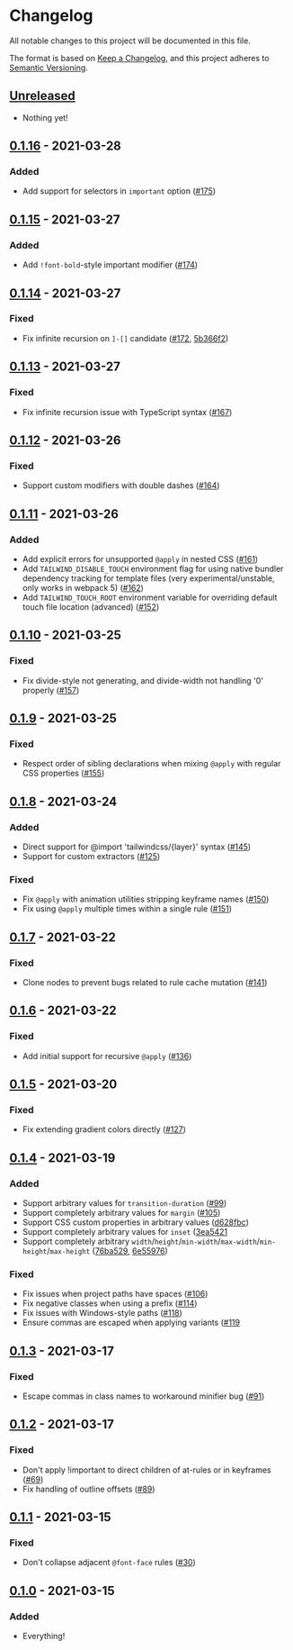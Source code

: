 # Changelog

All notable changes to this project will be documented in this file.

The format is based on [Keep a Changelog](https://keepachangelog.com/en/1.0.0/),
and this project adheres to [Semantic Versioning](https://semver.org/spec/v2.0.0.html).

## [Unreleased]

- Nothing yet!

## [0.1.16] - 2021-03-28

### Added

- Add support for selectors in `important` option ([#175](https://github.com/tailwindlabs/tailwindcss-jit/issues/175))

## [0.1.15] - 2021-03-27

### Added

- Add `!font-bold`-style important modifier ([#174](https://github.com/tailwindlabs/tailwindcss-jit/issues/174))

## [0.1.14] - 2021-03-27

### Fixed

- Fix infinite recursion on `]-[]` candidate ([#172](https://github.com/tailwindlabs/tailwindcss-jit/issues/172), [5b366f2](https://github.com/tailwindlabs/tailwindcss-jit/commit/5b366f24bcebc741086c5184001e0f6323d80b68))

## [0.1.13] - 2021-03-27

### Fixed

- Fix infinite recursion issue with TypeScript syntax ([#167](https://github.com/tailwindlabs/tailwindcss-jit/pull/167))

## [0.1.12] - 2021-03-26

### Fixed

- Support custom modifiers with double dashes ([#164](https://github.com/tailwindlabs/tailwindcss-jit/pull/164))

## [0.1.11] - 2021-03-26

### Added

- Add explicit errors for unsupported `@apply` in nested CSS ([#161](https://github.com/tailwindlabs/tailwindcss-jit/pull/161))
- Add `TAILWIND_DISABLE_TOUCH` environment flag for using native bundler dependency tracking for template files (very experimental/unstable, only works in webpack 5) ([#162](https://github.com/tailwindlabs/tailwindcss-jit/pull/162))
- Add `TAILWIND_TOUCH_ROOT` environment variable for overriding default touch file location (advanced) ([#152](https://github.com/tailwindlabs/tailwindcss-jit/pull/152))

## [0.1.10] - 2021-03-25

### Fixed

- Fix divide-style not generating, and divide-width not handling '0' properly ([#157](https://github.com/tailwindlabs/tailwindcss-jit/pull/157))

## [0.1.9] - 2021-03-25

### Fixed

- Respect order of sibling declarations when mixing `@apply` with regular CSS properties ([#155](https://github.com/tailwindlabs/tailwindcss-jit/pull/155))

## [0.1.8] - 2021-03-24

### Added

- Direct support for @import 'tailwindcss/{layer}' syntax ([#145](https://github.com/tailwindlabs/tailwindcss-jit/pull/145))
- Support for custom extractors ([#125](https://github.com/tailwindlabs/tailwindcss-jit/pull/125))

### Fixed

- Fix `@apply` with animation utilities stripping keyframe names ([#150](https://github.com/tailwindlabs/tailwindcss-jit/pull/150))
- Fix using `@apply` multiple times within a single rule ([#151](https://github.com/tailwindlabs/tailwindcss-jit/pull/151))

## [0.1.7] - 2021-03-22

### Fixed

- Clone nodes to prevent bugs related to rule cache mutation ([#141](https://github.com/tailwindlabs/tailwindcss-jit/pull/141))


## [0.1.6] - 2021-03-22

### Fixed

- Add initial support for recursive `@apply` ([#136](https://github.com/tailwindlabs/tailwindcss-jit/pull/136))

## [0.1.5] - 2021-03-20

### Fixed

- Fix extending gradient colors directly ([#127](https://github.com/tailwindlabs/tailwindcss-jit/pull/127))

## [0.1.4] - 2021-03-19

### Added

- Support arbitrary values for `transition-duration` ([#99](https://github.com/tailwindlabs/tailwindcss-jit/pull/99))
- Support completely arbitrary values for `margin` ([#105](https://github.com/tailwindlabs/tailwindcss-jit/pull/105))
- Support CSS custom properties in arbitrary values ([d628fbc](https://github.com/tailwindlabs/tailwindcss-jit/commit/d628fbc3d393267ce3d1a1d11eed6c3025e6b8f0))
- Support completely arbitrary values for `inset` ([3ea5421](https://github.com/tailwindlabs/tailwindcss-jit/commit/3ea542170c8631afbfaf5ea341e9860178cf9843)
- Support completely arbitrary `width`/`height`/`min-width`/`max-width`/`min-height`/`max-height` ([76ba529](https://github.com/tailwindlabs/tailwindcss-jit/commit/76ba529d3b120481d153066d348b5dc316cc581f), [6e55976](https://github.com/tailwindlabs/tailwindcss-jit/commit/6e55976ed9c86cc749509c239c751af066d57152))

### Fixed

- Fix issues when project paths have spaces ([#106](https://github.com/tailwindlabs/tailwindcss-jit/pull/106))
- Fix negative classes when using a prefix ([#114](https://github.com/tailwindlabs/tailwindcss-jit/pull/114))
- Fix issues with Windows-style paths ([#118](https://github.com/tailwindlabs/tailwindcss-jit/pull/118))
- Ensure commas are escaped when applying variants ([#119](https://github.com/tailwindlabs/tailwindcss-jit/pull/119)

## [0.1.3] - 2021-03-17

### Fixed

- Escape commas in class names to workaround minifier bug ([#91](https://github.com/tailwindlabs/tailwindcss-jit/pull/91))

## [0.1.2] - 2021-03-17

### Fixed

- Don't apply !important to direct children of at-rules or in keyframes ([#69](https://github.com/tailwindlabs/tailwindcss-jit/pull/69))
- Fix handling of outline offsets ([#89](https://github.com/tailwindlabs/tailwindcss-jit/pull/89))

## [0.1.1] - 2021-03-15

### Fixed

- Don't collapse adjacent `@font-face` rules ([#30](https://github.com/tailwindlabs/tailwindcss-jit/pull/30))

## [0.1.0] - 2021-03-15

### Added

- Everything!

[unreleased]: https://github.com/tailwindlabs/tailwindcss-jit/compare/v0.1.16...HEAD
[0.1.16]: https://github.com/tailwindlabs/tailwindcss-jit/compare/v0.1.15...v0.1.16
[0.1.15]: https://github.com/tailwindlabs/tailwindcss-jit/compare/v0.1.14...v0.1.15
[0.1.14]: https://github.com/tailwindlabs/tailwindcss-jit/compare/v0.1.13...v0.1.14
[0.1.13]: https://github.com/tailwindlabs/tailwindcss-jit/compare/v0.1.12...v0.1.13
[0.1.12]: https://github.com/tailwindlabs/tailwindcss-jit/compare/v0.1.11...v0.1.12
[0.1.11]: https://github.com/tailwindlabs/tailwindcss-jit/compare/v0.1.10...v0.1.11
[0.1.10]: https://github.com/tailwindlabs/tailwindcss-jit/compare/v0.1.9...v0.1.10
[0.1.9]: https://github.com/tailwindlabs/tailwindcss-jit/compare/v0.1.8...v0.1.9
[0.1.8]: https://github.com/tailwindlabs/tailwindcss-jit/compare/v0.1.7...v0.1.8
[0.1.7]: https://github.com/tailwindlabs/tailwindcss-jit/compare/v0.1.6...v0.1.7
[0.1.6]: https://github.com/tailwindlabs/tailwindcss-jit/compare/v0.1.5...v0.1.6
[0.1.5]: https://github.com/tailwindlabs/tailwindcss-jit/compare/v0.1.4...v0.1.5
[0.1.4]: https://github.com/tailwindlabs/tailwindcss-jit/compare/v0.1.3...v0.1.4
[0.1.3]: https://github.com/tailwindlabs/tailwindcss-jit/compare/v0.1.2...v0.1.3
[0.1.2]: https://github.com/tailwindlabs/tailwindcss-jit/compare/v0.1.1...v0.1.2
[0.1.1]: https://github.com/tailwindlabs/tailwindcss-jit/compare/v0.1.0...v0.1.1
[0.1.0]: https://github.com/tailwindlabs/tailwindcss-jit/releases/tag/v0.1.0
